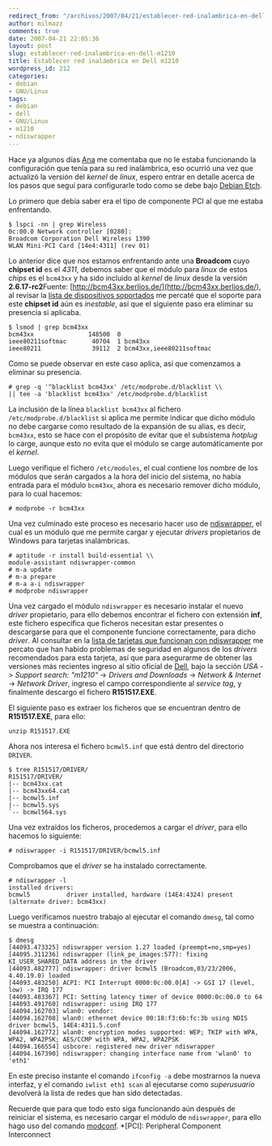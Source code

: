 ```yaml
---
redirect_from: "/archivos/2007/04/21/establecer-red-inalambrica-en-dell-m1210/"
author: milmazz
comments: true
date: 2007-04-21 22:05:36
layout: post
slug: establecer-red-inalambrica-en-dell-m1210
title: Establecer red inalámbrica en Dell m1210
wordpress_id: 212
categories:
- debian
- GNU/Linux
tags:
- debian
- dell
- GNU/Linux
- m1210
- ndiswrapper
---
```


Hace ya algunos días [Ana](http://an1ta.wordpress.com) me comentaba que no le estaba funcionando la configuración que tenía para su red inalámbrica, eso ocurrió una vez que actualizó la versión del _kernel_ de _linux_, espero entrar en detalle acerca de los pasos que seguí para configurarle todo como se debe bajo [Debian Etch](http://www.us.debian.org/releases/etch/).

Lo primero que debía saber era el tipo de componente PCI al que me estaba enfrentando.
    
    $ lspci -nn | grep Wireless
    0c:00.0 Network controller [0280]: 
    Broadcom Corporation Dell Wireless 1390 
    WLAN Mini-PCI Card [14e4:4311] (rev 01)

Lo anterior dice que nos estamos enfrentando ante una **Broadcom** cuyo **chipset id** es el _4311_, debemos saber que el módulo para _linux_ de estos _chips_ es el `bcm43xx` y ha sido incluido al _kernel_ de _linux_ desde la versión **2.6.17-rc2**Fuente: [http://bcm43xx.berlios.de/](http://bcm43xx.berlios.de/), al revisar la [lista de dispositivos soportados](http://bcm43xx.berlios.de/?go=devices) me percaté que el soporte para este **chipset id** aún es _inestable_, así que el siguiente paso era eliminar su presencia si aplicaba.

    $ lsmod | grep bcm43xx
    bcm43xx               148500  0
    ieee80211softmac       40704  1 bcm43xx
    ieee80211              39112  2 bcm43xx,ieee80211softmac

Como se puede observar en este caso aplica, así que comenzamos a eliminar su presencia.
    
    # grep -q '^blacklist bcm43xx' /etc/modprobe.d/blacklist \\
    || tee -a 'blacklist bcm43xx' /etc/modprobe.d/blacklist

La inclusión de la línea `blacklist bcm43xx` al fichero `/etc/modprobe.d/blacklist` si aplica me permite indicar que dicho módulo no debe cargarse como resultado de la expansión de su alias, es decir, `bcm43xx`, esto se hace con el propósito de evitar que el subsistema _hotplug_ lo carge, aunque esto no evita que el módulo se carge automáticamente por el _kernel_.

Luego verifique el fichero `/etc/modules`, el cual contiene los nombre de los módulos que serán cargados a la hora del inicio del sistema, no había entrada para el módulo `bcm43xx`, ahora es necesario remover dicho módulo, para lo cual hacemos:
    
    # modprobe -r bcm43xx

Una vez culminado este proceso es necesario hacer uso de [ndiswrapper](http://ndiswrapper.sourceforge.net/), el cual es un módulo que me permite cargar y ejecutar _drivers_ propietarios de Windows para tarjetas inalámbricas.
    
    # aptitude -r install build-essential \\
    module-assistant ndiswrapper-common
    # m-a update
    # m-a prepare
    # m-a a-i ndiswrapper
    # modprobe ndiswrapper

Una vez cargado el módulo `ndiswrapper` es necesario instalar el nuevo _driver_ propietario, para ello debemos encontrar el fichero con extensión **inf**, este fichero especifica que ficheros necesitan estar presentes o descargarse para que el componente funcione correctamente, para dicho _driver_. Al consultar en la [lista de tarjetas que funcionan con ndiswrapper](http://ndiswrapper.sourceforge.net/mediawiki/index.php/List) me percato que han habido problemas de seguridad en algunos de los _drivers_ recomendados para esta tarjeta, así que para asegurarme de obtener las versiones más recientes ingreso al sitio oficial de [Dell](http://www.dell.com), bajo la sección _USA_ -> _Support search: "m1210"_ -> _Drivers and Downloads_ -> _Network & Internet_ -> _Network Driver_, ingreso el campo correspondiente al _service tag_, y finalmente descargo el fichero **R151517.EXE**.

El siguiente paso es extraer los ficheros que se encuentran dentro de **R151517.EXE**, para ello:
    
    unzip R151517.EXE

Ahora nos interesa el fichero `bcmwl5.inf` que está dentro del directorio `DRIVER`.

    $ tree R151517/DRIVER/
    R151517/DRIVER/
    |-- bcm43xx.cat
    |-- bcm43xx64.cat
    |-- bcmwl5.inf
    |-- bcmwl5.sys
    `-- bcmwl564.sys

Una vez extraídos los ficheros, procedemos a cargar el _driver_, para ello hacemos lo siguiente:

    # ndiswrapper -i R151517/DRIVER/bcmwl5.inf

Comprobamos que el _driver_ se ha instalado correctamente.
    
    # ndiswrapper -l
    installed drivers:
    bcmwl5          driver installed, hardware (14E4:4324) present (alternate driver: bcm43xx)

Luego verificamos nuestro trabajo al ejecutar el comando `dmesg`, tal como se muestra a continuación:

    $ dmesg
    [44093.473325] ndiswrapper version 1.27 loaded (preempt=no,smp=yes)
    [44095.311236] ndiswrapper (link_pe_images:577): fixing KI_USER_SHARED_DATA address in the driver
    [44093.482777] ndiswrapper: driver bcmwl5 (Broadcom,03/23/2006, 4.40.19.0) loaded
    [44093.483250] ACPI: PCI Interrupt 0000:0c:00.0[A] -> GSI 17 (level, low) -> IRQ 177
    [44093.483367] PCI: Setting latency timer of device 0000:0c:00.0 to 64
    [44093.491760] ndiswrapper: using IRQ 177
    [44094.162703] wlan0: vendor: 
    [44094.162708] wlan0: ethernet device 00:18:f3:6b:fc:3b using NDIS driver bcmwl5, 14E4:4311.5.conf
    [44094.162772] wlan0: encryption modes supported: WEP; TKIP with WPA, WPA2, WPA2PSK; AES/CCMP with WPA, WPA2, WPA2PSK
    [44094.166554] usbcore: registered new driver ndiswrapper
    [44094.167390] ndiswrapper: changing interface name from 'wlan0' to 'eth1'

En este preciso instante el comando `ifconfig -a` debe mostrarnos la nueva interfaz, y el comando `iwlist eth1 scan` al ejecutarse como _superusuario_ devolverá la lista de redes que han sido detectadas.

Recuerde que para que todo esto siga funcionando aún después de reiniciar el sistema, es necesario cargar el módulo de `ndiswrapper`, para ello hago uso del comando [modconf](http://www.debian.org/doc/manuals/reference/ch-system.en.html#s-modules).
  *[PCI]: Peripheral Component Interconnect
